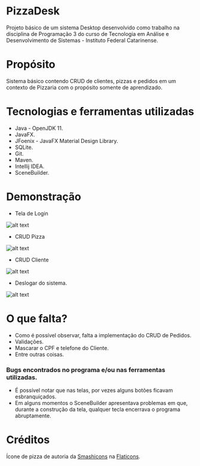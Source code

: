 # PizzaDesk
Projeto básico de um sistema Desktop desenvolvido como trabalho na disciplina de Programação 3 do curso de Tecnologia em Análise e Desenvolvimento de Sistemas - Instituto Federal Catarinense.
# Propósito
Sistema básico contendo CRUD de clientes, pizzas e pedidos em um contexto de Pizzaria com o propósito somente de aprendizado.
# Tecnologias e ferramentas utilizadas
* Java - OpenJDK 11. 
* JavaFX.
* JFoenix - JavaFX Material Design Library.
* SQLite.
* Git.
* Maven.
* Intellij IDEA.
* SceneBuilder.

# Demonstração
* Tela de Login

![alt text](https://github.com/joseph-alexandre/PizzaDesk/blob/master/resources/telas/Login.gif)

* CRUD Pizza

![alt text](https://github.com/joseph-alexandre/PizzaDesk/blob/master/resources/telas/CRUDPizza.gif)

* CRUD Cliente

![alt text](https://github.com/joseph-alexandre/PizzaDesk/blob/master/resources/telas/CRUDCliente.gif)

* Deslogar do sistema.

![alt text](https://github.com/joseph-alexandre/PizzaDesk/blob/master/resources/telas/Deslogar.gif)

# O que falta?
* Como é possível observar, falta a implementação do CRUD de Pedidos.
* Validações.
* Mascarar o CPF e telefone do Cliente.
* Entre outras coisas.

### Bugs encontrados no programa e/ou nas ferramentas utilizadas.
* É possível notar que nas telas, por vezes alguns botões ficavam esbranquiçados.
* Em alguns momentos o SceneBuilder apresentava problemas em que, durante a construção da tela, qualquer tecla encerrava o programa abruptamente.

# Créditos
Ícone de pizza de autoria da [Smashicons](https://www.flaticon.com/authors/smashicons) na  [Flaticons](https://www.flaticon.com).

